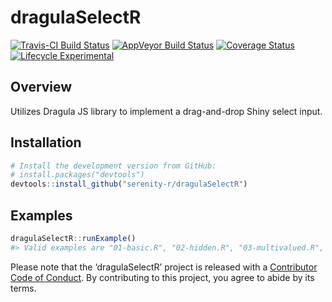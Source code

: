 
<!-- README.md is generated from README.Rmd. Please edit that file -->

# dragulaSelectR

[![Travis-CI Build
Status](https://travis-ci.org/serenity-r/dragulaSelectR.svg?branch=master)](https://travis-ci.org/serenity-r/dragulaSelectR)
[![AppVeyor Build
Status](https://ci.appveyor.com/api/projects/status/github/serenity-r/dragulaSelectR?branch=master&svg=true)](https://ci.appveyor.com/project/mdlama/dragulaSelectR)
[![Coverage
Status](https://img.shields.io/codecov/c/github/serenity-r/dragulaSelectR/master.svg)](https://codecov.io/github/serenity-r/dragulaSelectR?branch=master)
[![Lifecycle
Experimental](https://img.shields.io/badge/lifecycle-experimental-orange.svg)](https://www.tidyverse.org/lifecycle/#experimental)

## Overview

Utilizes Dragula JS library to implement a drag-and-drop Shiny select
input.

## Installation

``` r
# Install the development version from GitHub:
# install.packages("devtools")
devtools::install_github("serenity-r/dragulaSelectR")
```

## Examples

``` r
dragulaSelectR::runExample()
#> Valid examples are "01-basic.R", "02-hidden.R", "03-multivalued.R", "04-renderUI.R", "05-multivalued-renderUI.R", "06-selectable.R", "07-renderUI-selectable.R", "08-hidden-entangled.R", "09-selectable-togglevis.R", "10-togglelock.R", "11-partytime.R", "12-removeOnSpill.R", "13-change-direction.R", "14-frozen-items.R", "15-complex-choices.R", "16-max-input.R"
```

Please note that the ‘dragulaSelectR’ project is released with a
[Contributor Code of Conduct](CODE_OF_CONDUCT.md). By contributing to
this project, you agree to abide by its terms.
